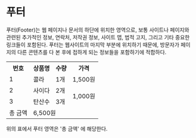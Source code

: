 # 푸터
푸터(Footer)는 웹 페이지나 문서의 하단에 위치한 영역으로, 보통 사이트나 페이지와 관련된 추가적인 정보, 연락처, 저작권 정보, 사이트 맵, 법적 고지, 그리고 기타 중요한 링크들이 포함된다. 푸터는 웹사이트의 마지막 부분에 위치하기 때문에, 방문자가 페이지의 다른 콘텐츠를 다 본 후에 접하게 되는 정보들을 포함하기에 적합하다.

<table>
	<tr>
		<th>번호</th>
		<th>상품명</th>
		<th>수량</th>
		<th>가격</th>
	</tr>
	<tr>
		<td>1</td>
		<td>콜라</td>
		<td>1개</td>
		<td>1,500원</td>
	</tr>
	<tr>
		<td>2</td>
		<td>사이다</td>
		<td>2개</td>
		<td rowspan="2">1,000원</td> <!-- 행 병합 -->
	</tr>
	<tr>
		<td>3</td>
		<td>탄산수</td>
		<td>3개</td>
		<!-- 4행 4열은 3행 4열과 병합했으므로 생성하지 않습니다. -->
	</tr>
	<tr>
		<td>총 금액</td>
		<td colspan="3">6,500원</td> <!-- 열 병합 -->
		<!-- 5행 2열부터 열 3개를 병합했으므로 나머지 열은 생성하지 않습니다. -->
	</tr>
</table>

위의 표에서 푸터 영역은 '총 금액' 에 해당한다.
